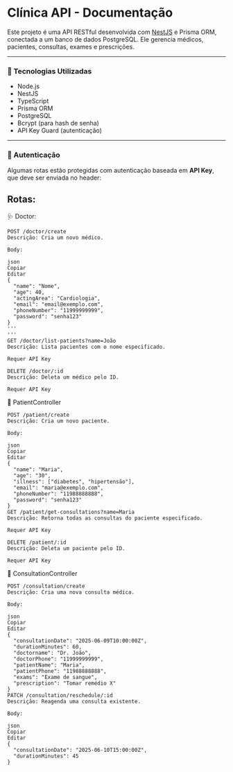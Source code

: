 # Clínica API - Documentação

Este projeto é uma API RESTful desenvolvida com [NestJS](https://nestjs.com/) e Prisma ORM, conectada a um banco de dados PostgreSQL. Ele gerencia médicos, pacientes, consultas, exames e prescrições.

---

### 🔧 Tecnologias Utilizadas

- Node.js
- NestJS
- TypeScript
- Prisma ORM
- PostgreSQL
- Bcrypt (para hash de senha)
- API Key Guard (autenticação)

---



### 🔑 Autenticação

Algumas rotas estão protegidas com autenticação baseada em **API Key**, que deve ser enviada no header:

## Rotas:

🩺 Doctor:
```
POST /doctor/create
Descrição: Cria um novo médico.

Body:

json
Copiar
Editar
{
  "name": "Nome",
  "age": 40,
  "actingArea": "Cardiologia",
  "email": "email@exemplo.com",
  "phoneNumber": "11999999999",
  "password": "senha123"
}
'''
'''
GET /doctor/list-patients?name=João
Descrição: Lista pacientes com o nome especificado.

Requer API Key

DELETE /doctor/:id
Descrição: Deleta um médico pelo ID.

Requer API Key
```
👤 PatientController
```
POST /patient/create
Descrição: Cria um novo paciente.

Body:

json
Copiar
Editar
{
  "name": "Maria",
  "age": "30",
  "illness": ["diabetes", "hipertensão"],
  "email": "maria@exemplo.com",
  "phoneNumber": "11988888888",
  "password": "senha123"
}
GET /patient/get-consultations?name=Maria
Descrição: Retorna todas as consultas do paciente especificado.

Requer API Key

DELETE /patient/:id
Descrição: Deleta um paciente pelo ID.

Requer API Key
```

📅 ConsultationController
```
POST /consultation/create
Descrição: Cria uma nova consulta médica.

Body:

json
Copiar
Editar
{
  "consultationDate": "2025-06-09T10:00:00Z",
  "durationMinutes": 60,
  "doctorname": "Dr. João",
  "doctorPhone": "11999999999",
  "patientName": "Maria",
  "patientPhone": "11988888888",
  "exams": "Exame de sangue",
  "prescription": "Tomar remédio X"
}
PATCH /consultation/reschedule/:id
Descrição: Reagenda uma consulta existente.

Body:

json
Copiar
Editar
{
  "consultationDate": "2025-06-10T15:00:00Z",
  "durationMinutes": 45
}
```

